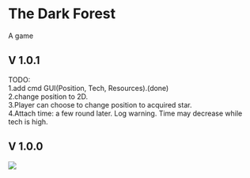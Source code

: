# The Dark Forest
A game





## V 1.0.1
TODO:  
1.add cmd GUI(Position, Tech, Resources).(done)  
2.change position to 2D.  
3.Player can choose to change position to acquired star.  
4.Attach time: a few round later. Log warning. Time may decrease while tech is high.  

## V 1.0.0

<img src="https://github.com/mincongzhang/DarkForest/raw/master/v100.bmp"/>




<!-- 
Settings:

GlobalTime: increasing

SolarSystem:
tech: 
被发现概率: 高斯曲线, tech低, 概率低, tech中,概率高,tech高,概率低
exploreRange: tech到一定程度开始expand
When exploring, easy to be discovered
reachRange:暂定exploreRange 1/100
When start reaching, been discovered
友善程度(敌人): 高:结盟,tech高速发展; 低:攻击，比较tech程度,相差2倍以上直接灭; 2倍以下算概率看运气,获胜方夺取对方tech
资源:初始固定:随着tech增高加快消耗,攻击时大量消耗(因此需要探索并吞并敌人)
spend resource to: hide, explore

//Player can choose explore, develop, hide, do nothing etc. Comsuming diff resources respectively


-->
